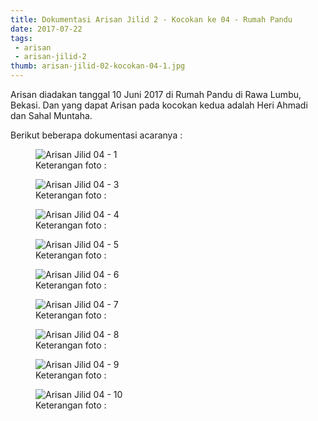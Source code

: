 ```yaml
---
title: Dokumentasi Arisan Jilid 2 - Kocokan ke 04 - Rumah Pandu
date: 2017-07-22
tags:
 - arisan
 - arisan-jilid-2
thumb: arisan-jilid-02-kocokan-04-1.jpg
---
```


Arisan diadakan tanggal 10 Juni 2017 di Rumah Pandu di Rawa Lumbu, Bekasi.
Dan yang dapat Arisan pada kocokan kedua adalah Heri Ahmadi dan Sahal Muntaha.

Berikut beberapa dokumentasi acaranya :

<figure>
  <img class="lazy content-img" src="/story/assets/img/placeholder.png" data-src="/story/assets/img/arisan-jilid-02-kocokan-04-1.jpg" alt="Arisan Jilid 04 - 1" />
  <figcaption>Keterangan foto :</figcaption>
</figure>



<figure>
  <img class="lazy content-img" src="/story/assets/img/placeholder.png" data-src="/story/assets/img/arisan-jilid-02-kocokan-04-3.jpg" alt="Arisan Jilid 04 - 3" />
  <figcaption>Keterangan foto :</figcaption>
</figure>

<figure>
  <img class="lazy content-img" src="/story/assets/img/placeholder.png" data-src="/story/assets/img/arisan-jilid-02-kocokan-04-4.jpg" alt="Arisan Jilid 04 - 4" />
  <figcaption>Keterangan foto :</figcaption>
</figure>

<figure>
  <img class="lazy content-img" src="/story/assets/img/placeholder.png" data-src="/story/assets/img/arisan-jilid-02-kocokan-04-5.jpg" alt="Arisan Jilid 04 - 5" />
  <figcaption>Keterangan foto :</figcaption>
</figure>

<figure>
  <img class="lazy content-img" src="/story/assets/img/placeholder.png" data-src="/story/assets/img/arisan-jilid-02-kocokan-04-6.jpg" alt="Arisan Jilid 04 - 6" />
  <figcaption>Keterangan foto :</figcaption>
</figure>

<figure>
  <img class="lazy content-img" src="/story/assets/img/placeholder.png" data-src="/story/assets/img/arisan-jilid-02-kocokan-04-7.jpg" alt="Arisan Jilid 04 - 7" />
  <figcaption>Keterangan foto :</figcaption>
</figure>

<figure>
  <img class="lazy content-img" src="/story/assets/img/placeholder.png" data-src="/story/assets/img/arisan-jilid-02-kocokan-04-8.jpg" alt="Arisan Jilid 04 - 8" />
  <figcaption>Keterangan foto :</figcaption>
</figure>

<figure>
  <img class="lazy content-img" src="/story/assets/img/placeholder.png" data-src="/story/assets/img/arisan-jilid-02-kocokan-04-9.jpg" alt="Arisan Jilid 04 - 9" />
  <figcaption>Keterangan foto :</figcaption>
</figure>

<figure>
  <img class="lazy content-img" src="/story/assets/img/placeholder.png" data-src="/story/assets/img/arisan-jilid-02-kocokan-04-10.jpg" alt="Arisan Jilid 04 - 10" />
  <figcaption>Keterangan foto :</figcaption>
</figure>
